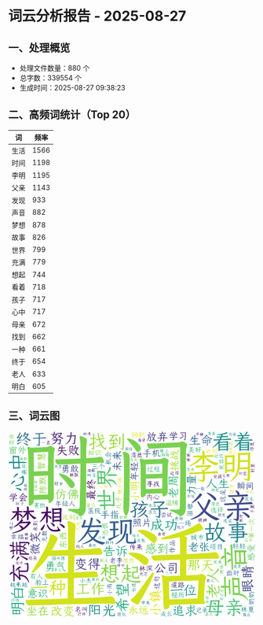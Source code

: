 # 词云分析报告 - 2025-08-27

## 一、处理概览
- 处理文件数量：880 个
- 总字数：339554 个
- 生成时间：2025-08-27 09:38:23

## 二、高频词统计（Top 20）
| 词 | 频率 |
|----|----|
| 生活 | 1566 |
| 时间 | 1198 |
| 李明 | 1195 |
| 父亲 | 1143 |
| 发现 | 933 |
| 声音 | 882 |
| 梦想 | 878 |
| 故事 | 826 |
| 世界 | 799 |
| 充满 | 779 |
| 想起 | 744 |
| 看着 | 718 |
| 孩子 | 717 |
| 心中 | 717 |
| 母亲 | 672 |
| 找到 | 662 |
| 一种 | 661 |
| 终于 | 654 |
| 老人 | 633 |
| 明白 | 605 |


## 三、词云图
![词云图](../images/wordcloud_20250827.png)

